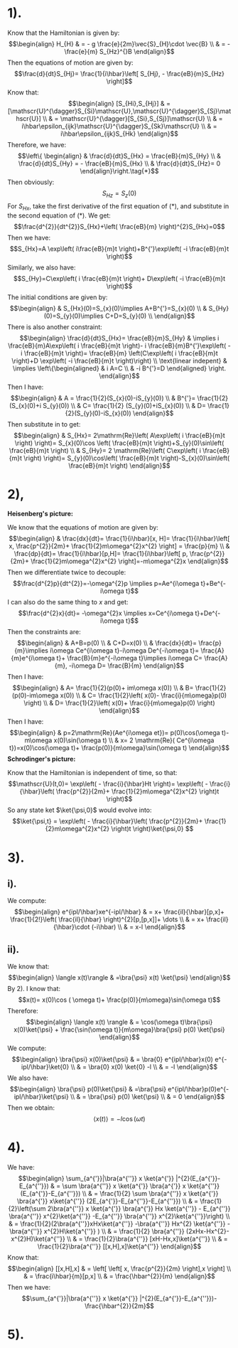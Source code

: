 # 1).
Know that the Hamiltonian is given by:
$$\begin{align}
H_{H} & = - g \frac{e}{2m}\vec{S}_{H}\cdot \vec{B} \\
 & = - \frac{e}{m} S_{Hz}^{}B
\end{align}$$
Then the equations of motion are given by:
$$\frac{d}{dt}S_{Hj}= \frac{1}{i\hbar}\left[ S_{Hj}, - \frac{eB}{m}S_{Hz} \right]$$
Know that:
$$\begin{align}
[S_{Hi},S_{Hj}] & =[\mathscr{U}^{\dagger}S_{Si}\mathscr{U},\mathscr{U}^{\dagger}S_{Sj}\mathscr{U}] \\
 & = \mathscr{U}^{\dagger}[S_{Si},S_{Sj}]\mathscr{U} \\
 & = i\hbar\epsilon_{ijk}\mathscr{U}^{\dagger}S_{Sk}\mathscr{U} \\
 & = i\hbar\epsilon_{ijk}S_{Hk}
\end{align}$$
Therefore, we have:
$$\left\{
\begin{align}
 & \frac{d}{dt}S_{Hx} =  \frac{eB}{m}S_{Hy} \\
 & \frac{d}{dt}S_{Hy} = - \frac{eB}{m}S_{Hx} \\
 &  \frac{d}{dt}S_{Hz}= 0 
\end{align}\right.\tag{*}$$
Then obviously:
$$S_{Hz}= S_{z}(0)$$
For $S_{Hx}$, take the first derivative of the first equation of $(*)$, and substitute in the second equation of $(*)$. We get:
$$\frac{d^{2}}{dt^{2}}S_{Hx}+\left(  \frac{eB}{m} \right)^{2}S_{Hx}=0$$
Then we have:
$$S_{Hx}=A \exp\left(  i\frac{eB}{m}t \right)+B^{'}\exp\left( -i \frac{eB}{m}t \right)$$
Similarly, we also have:
$$S_{Hy}=C\exp\left( i \frac{eB}{m}t \right)+ D\exp\left( -i \frac{eB}{m}t \right)$$
The initial conditions are given by:
$$\begin{align}
 & S_{Hx}(0)=S_{x}(0)\implies A+B^{'}=S_{x}(0) \\
 & S_{Hy}(0)=S_{y}(0)\implies C+D=S_{y}(0) \\
\end{align}$$
There is also another constraint:
$$\begin{align}
\frac{d}{dt}S_{Hx}= \frac{eB}{m}S_{Hy} & \implies i \frac{eB}{m}A\exp\left( i \frac{eB}{m}t \right)- i \frac{eB}{m}B^{'}\exp\left( -i \frac{eB}{m}t \right)=  \frac{eB}{m} \left(C\exp\left(  i \frac{eB}{m}t \right)+D \exp\left( -i \frac{eB}{m}t \right)\right) \\
 \text{linear indepent} &  \implies \left\{\begin{aligned}
 & i A=C \\
 & -i B^{'}=D
\end{aligned} \right.
\end{align}$$
Then I have:
$$\begin{align}
 & A = \frac{1}{2}(S_{x}(0)-iS_{y}(0)) \\
 & B^{'}= \frac{1}{2}(S_{x}(0)+i S_{y}(0)) \\
 & C= \frac{1}{2} (S_{y}(0)+iS_{x}(0)) \\
 & D= \frac{1}{2}(S_{y}(0)-iS_{x}(0))
\end{align}$$
Then substitute in to get:
$$\begin{align}
 & S_{Hx}= 2\mathrm{Re}\left( A\exp\left( i \frac{eB}{m}t \right) \right)= S_{x}(0)\cos \left(  \frac{eB}{m}t \right)+S_{y}(0)\sin\left(  \frac{eB}{m}t \right) \\
 & S_{Hy}= 2 \mathrm{Re}\left(  C\exp\left(  i \frac{eB}{m}t \right) \right)= S_{y}(0)\cos\left(  \frac{eB}{m}t \right)-S_{x}(0)\sin\left(  \frac{eB}{m}t \right)
\end{align}$$
# 2),

**Heisenberg's picture:**

We know that the equations of motion are given by:
$$\begin{align}
 & \frac{dx}{dt}= \frac{1}{i\hbar}[x, H]= \frac{1}{i\hbar}\left[ x, \frac{p^{2}}{2m}+ \frac{1}{2}m\omega^{2}x^{2} \right]  = \frac{p}{m} \\
 & \frac{dp}{dt}= \frac{1}{i\hbar}[p,H]= \frac{1}{i\hbar}\left[ p, \frac{p^{2}}{2m}+ \frac{1}{2}m\omega^{2}x^{2} \right]=-m\omega^{2}x
\end{align}$$
Then we differentiate twice to decouple:
$$\frac{d^{2}p}{dt^{2}}=-\omega^{2}p \implies p=Ae^{i\omega t}+Be^{-i\omega t}$$
I can also do the same thing to $x$ and get:
$$\frac{d^{2}x}{dt}= -\omega^{2}x \implies x=Ce^{i\omega t}+De^{-i\omega t}$$
Then the constraints are:
$$\begin{align}
 & A+B=p(0) \\
 & C+D=x(0) \\
 & \frac{dx}{dt}= \frac{p}{m}\implies i\omega Ce^{i\omega t}-i\omega De^{-i\omega t}= \frac{A}{m}e^{i\omega t}+ \frac{B}{m}e^{-i\omega t}\implies i\omega C= \frac{A}{m}, -i\omega D= \frac{B}{m}
\end{align}$$
Then I have:
$$\begin{align}
 & A= \frac{1}{2}(p(0)+ im\omega x(0)) \\
 & B= \frac{1}{2}(p(0)-im\omega x(0)) \\
 & C= \frac{1}{2}\left( x(0)- \frac{i}{m\omega}p(0) \right) \\
 & D= \frac{1}{2}\left( x(0)+ \frac{i}{m\omega}p(0) \right)
\end{align}$$
Then I have:
$$\begin{align}
 & p=2\mathrm{Re}(Ae^{i\omega et})= p(0)\cos(\omega t)-m\omega x(0)\sin(\omega t)  \\
 & x= 2 \mathrm{Re}( Ce^{i\omega t})=x(0)\cos(\omega t)+ \frac{p(0)}{m\omega}\sin(\omega t)
\end{align}$$
**Schrodinger's picture:**

Know that the Hamiltonian is independent of time, so that:
$$\mathscr{U}(t,0)= \exp\left( - \frac{i}{\hbar}Ht \right)= \exp\left( - \frac{i}{\hbar}\left(  \frac{p^{2}}{2m}+ \frac{1}{2}m\omega^{2}x^{2} \right)t \right)$$
So any state ket $\ket{\psi,0}$ would evolve into:
$$\ket{\psi,t} = \exp\left( - \frac{i}{\hbar}\left(  \frac{p^{2}}{2m}+ \frac{1}{2}m\omega^{2}x^{2} \right)t \right)\ket{\psi,0} $$
# 3).
## i).
We compute:
$$\begin{align}
e^{ipl/\hbar}xe^{-ipl/\hbar} & = x+ \frac{il}{\hbar}[p,x]+ \frac{1}{2!}\left(  \frac{il}{\hbar} \right)^{2}[p,[p,x]]+ \dots \\
 & = x+ \frac{il}{\hbar}\cdot (-i\hbar) \\
 & = x-l
\end{align}$$
## ii).
We know that:
$$\begin{align}
\langle x(t)\rangle & =\bra{\psi} x(t) \ket{\psi} 
\end{align}$$
By $2).$ I know that:
$$x(t)= x(0)\cos ( \omega t)+ \frac{p(0)}{m\omega}\sin(\omega t)$$
Therefore:
$$\begin{align}
\langle x(t) \rangle & = \cos(\omega t)\bra{\psi} x(0)\ket{\psi} + \frac{\sin(\omega t)}{m\omega}\bra{\psi} p(0) \ket{\psi} 
\end{align}$$
We compute:
$$\begin{align}
\bra{\psi} x(0)\ket{\psi}  & = \bra{0} e^{ipl/\hbar}x(0) e^{-ipl/\hbar}\ket{0}  \\
 & = \bra{0} x(0) \ket{0} -l \\
 & = -l
\end{align}$$
We also have:
$$\begin{align}
\bra{\psi} p(0)\ket{\psi}  & =\bra{\psi} e^{ipl/\hbar}p(0)e^{-ipl/\hbar}\ket{\psi}  \\
 & = \bra{\psi} p(0) \ket{\psi}  \\
 & = 0
\end{align}$$
Then we obtain:
$$\langle x(t) \rangle =-l\cos(\omega t)$$
# 4).
We have:
$$\begin{align}
\sum_{a^{'}}|\bra{a^{''}} x \ket{a^{'}} |^{2}(E_{a^{'}}-E_{a^{''}}) & = \sum \bra{a^{''}} x \ket{a^{'}} \bra{a^{'}} x \ket{a^{''}} (E_{a^{'}}-E_{a^{''}}) \\
 & = \frac{1}{2} \sum \bra{a^{''}} x \ket{a^{'}} \bra{a^{'}} x\ket{a^{''}} (2E_{a^{'}}-E_{a^{''}}-E_{a^{''}}) \\
 & = \frac{1}{2}\left(\sum 2\bra{a^{''}} x \ket{a^{'}} \bra{a^{'}} Hx \ket{a^{''}} - E_{a^{''}} \bra{a^{''}} x^{2}\ket{a^{''}} -E_{a^{''}} \bra{a^{''}} x^{2}\ket{a^{''}}\right) \\
 & = \frac{1}{2}(2\bra{a^{''}}xHx\ket{a^{''}} -\bra{a^{''}} Hx^{2} \ket{a^{''}} - \bra{a^{''}} x^{2}H\ket{a^{''}}  ) \\
 & = \frac{1}{2} \bra{a^{''}} (2xHx-Hx^{2}-x^{2}H)\ket{a^{''}}  \\
 & = \frac{1}{2}\bra{a^{''}} [xH-Hx,x]\ket{a^{''}}  \\
 & = \frac{1}{2}\bra{a^{''}} [[x,H],x]\ket{a^{''}}    
\end{align}$$
Know that:
$$\begin{align}
[[x,H],x] & = \left[ \left[ x, \frac{p^{2}}{2m}  \right],x \right] \\
 & = \frac{i\hbar}{m}[p,x] \\
 & = \frac{\hbar^{2}}{m}
\end{align}$$
Then we have:
$$\sum_{a^{'}}|\bra{a^{''}} x \ket{a^{'}} |^{2}(E_{a^{'}}-E_{a^{''}})- \frac{\hbar^{2}}{2m}$$
# 5).
